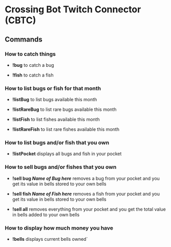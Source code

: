 # Crossing Bot Twitch Connector (CBTC)

## Commands

### How to catch things

- **!bug** to catch a bug

- **!fish** to catch a fish

### How to list bugs or fish for that month

- **!listBug** to list bugs available this month

- **!listRareBug** to list rare bugs available this month

- **!listFish** to list fishes available this month

- **!listRareFish** to list rare fishes available this month

### How to list bugs and/or fish that you own

- **!listPocket** displays all bugs and fish in your pocket

### How to sell bugs and/or fishes that you own

- **!sell bug *Name of Bug here*** removes a bug from your pocket and you get its value in bells stored to your own bells

- **!sell fish *Name of Fish here*** removes a fish from your pocket and you get its value in bells stored to your own bells

- **!sell all** removes everything from your pocket and you get the total value in bells added to your own bells

### How to display how much money you have

- **!bells** displays current bells owned`